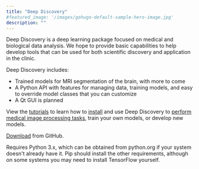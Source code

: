 ```yaml
---
title: "Deep Discovery"
#featured_image: '/images/gohugo-default-sample-hero-image.jpg'
description: ""
---
```

Deep Discovery is a deep learning package focused on medical and biological data analysis. We hope to provide basic capabilities to help develop tools that can be used for both scientific discovery and application in the clinic.

Deep Discovery includes:

- Trained models for MRI segmentation of the brain, with more to come
- A Python API with features for managing data, training models, and easy to override model classes that you can customize
- A Qt GUI is planned

View the [tutorials](/tutorials/index.html) to learn how to [install](/tutorials/installation/index.html) and use Deep Discovery to [perform medical image processing tasks](/tutorials/brainsegmentation/index.html), train your own models, or develop new models.

[Download](http://github.com/robb-brown/DeepDiscovery) from GitHub.

Requires Python 3.x, which can be obtained from python.org if your system doesn't already have it.  Pip should install the other requirements, although on some systems you may need to install TensorFlow yourself.
